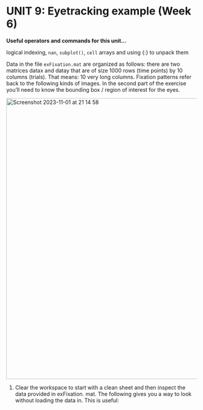 #  UNIT 9: Eyetracking example (Week 6)

**Useful operators and commands for this unit...**

logical indexing, ``nan``, ``subplot()``, ``cell`` arrays and using {:} to unpack them

Data in the file ``exFixation.mat`` are organized as follows: there are two matrices datax and datay that are of size 1000 rows (time points) by 10 columns (trials). That means: 10 very long columns. Fixation patterns refer back to the following kinds of images. In the second part of the exercise you’ll need to know the bounding box / region of interest for the eyes.

<img width="744" alt="Screenshot 2023-11-01 at 21 14 58" src="https://github.com/scholesy1982/learningMatlabFromDenis/assets/146671875/b8ca3631-0c7a-4741-a5e8-a75d8c6fa39e">

1. Clear the workspace to start with a clean sheet and then inspect the data provided in exFixation.
mat. The following gives you a way to look without loading the data in. This is useful:
